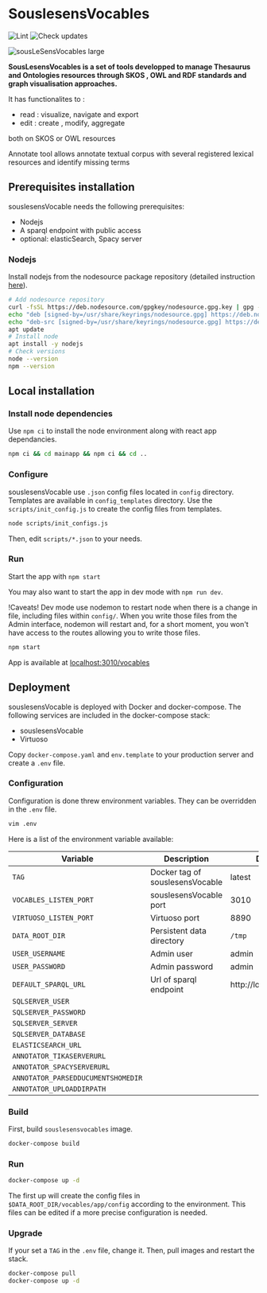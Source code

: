 # SouslesensVocables

![Lint](https://github.com/souslesens/souslesensVocables/actions/workflows/lint.yaml/badge.svg)
![Check updates](https://github.com/souslesens/souslesensVocables/actions/workflows/check-updates/badge.svg)


![sousLeSensVocables large](https://user-images.githubusercontent.com/1880078/130787939-adf887d3-0054-4aa7-9867-0fbcd5bfc7a2.png)

**SousLesensVocables is a set of tools developped to manage Thesaurus and Ontologies resources through SKOS , OWL and RDF standards and graph visualisation approaches.**

It has functionalites to :
* read :  visualize, navigate and  export
* edit :  create , modify, aggregate
 
both  on  SKOS or OWL resources

Annotate tool allows annotate textual corpus with several registered lexical resources and identify missing terms


## Prerequisites installation

souslesensVocable needs the following prerequisites:

* Nodejs
* A sparql endpoint with public access
* optional: elasticSearch, Spacy server

### Nodejs

Install nodejs from the nodesource package repository (detailed instruction [here](https://github.com/nodesource/distributions/blob/master/README.md#manual-installation)).


```bash
# Add nodesource repository
curl -fsSL https://deb.nodesource.com/gpgkey/nodesource.gpg.key | gpg --dearmor > /usr/share/keyrings/nodesource.gpg
echo "deb [signed-by=/usr/share/keyrings/nodesource.gpg] https://deb.nodesource.com/node_16.x buster main" > /etc/apt/sources.list.d/nodesource.list
echo "deb-src [signed-by=/usr/share/keyrings/nodesource.gpg] https://deb.nodesource.com/node_16.x buster main" >> /etc/apt/sources.list.d/nodesource.list
apt update
# Install node
apt install -y nodejs
# Check versions
node --version
npm --version
```

## Local installation


### Install node dependencies

Use `npm ci` to install the node environment along with react app dependancies.


```bash
npm ci && cd mainapp && npm ci && cd ..
```

### Configure

souslesensVocable use `.json` config files located in `config` directory. Templates are available in `config_templates` directory. Use the  `scripts/init_config.js` to create the config files from templates.


```bash
node scripts/init_configs.js
```

Then, edit `scripts/*.json` to your needs.


### Run

Start the app with `npm start`

You may also want to start the app in dev mode with `npm run dev`.

!Caveats! Dev mode use nodemon to restart node when there is a change in file, including files within `config/`.
When you write those files from the Admin interface, nodemon will restart and, for a short moment, you won't have access to the routes allowing you to write those files.


```bash
npm start
```

App is available at [localhost:3010/vocables](http://localhost:3010/vocables)


## Deployment

souslesensVocable is deployed with Docker and docker-compose. The following services are included in the docker-compose stack:

- souslesensVocable
- Virtuoso

Copy `docker-compose.yaml` and `env.template` to your production server and create a `.env` file.


### Configuration


Configuration is done threw environment variables. They can be overridden in the `.env` file.

```bash
vim .env
```

Here is a list of the environment variable available:

|Variable|Description|Default|
|---|---|---|
|`TAG`|Docker tag of souslesensVocable|latest|
|`VOCABLES_LISTEN_PORT`|souslesensVocable port|3010|
|`VIRTUOSO_LISTEN_PORT`|Virtuoso port|8890|
|`DATA_ROOT_DIR`|Persistent data directory|`/tmp`|
|`USER_USERNAME`|Admin user|admin|
|`USER_PASSWORD`|Admin password|admin|
|`DEFAULT_SPARQL_URL`|Url of sparql endpoint|http://localhost:8890|
|`SQLSERVER_USER`|||
|`SQLSERVER_PASSWORD`|||
|`SQLSERVER_SERVER`|||
|`SQLSERVER_DATABASE`|||
|`ELASTICSEARCH_URL`|||
|`ANNOTATOR_TIKASERVERURL`|||
|`ANNOTATOR_SPACYSERVERURL`|||
|`ANNOTATOR_PARSEDDUCUMENTSHOMEDIR`|||
|`ANNOTATOR_UPLOADDIRPATH`|||

### Build

First, build `souslesensvocables`  image.

```bash
docker-compose build
```

### Run

```bash
docker-compose up -d
```

The first up will create the config files in `$DATA_ROOT_DIR/vocables/app/config` according to the environment. This files can be edited if a more precise configuration is needed.


### Upgrade


If your set a `TAG` in the `.env` file, change it. Then, pull images and restart the stack.


```bash
docker-compose pull
docker-compose up -d
```
